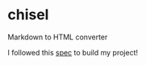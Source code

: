 # chisel
Markdown to HTML converter

I followed this [spec](https://github.com/JumpstartLab/curriculum/blob/master/source/projects/chisel.markdown) to build my project!
